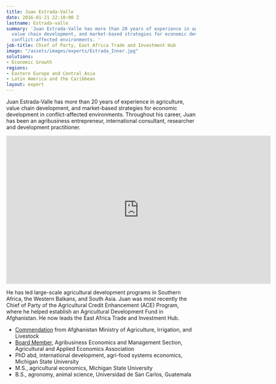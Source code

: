 ```yaml
---
title: Juan Estrada-Valle
date: 2016-01-21 22:18:00 Z
lastname: Estrada-valle
summary: 'Juan Estrada-Valle has more than 20 years of experience in agriculture,
  value chain development, and market-based strategies for economic development in
  conflict-affected environments. '
job-title: Chief of Party, East Africa Trade and Investment Hub
image: "/assets/images/experts/Estrada_Inner.jpg"
solutions:
- Economic Growth
regions:
- Eastern Europe and Central Asia
- Latin America and the Caribbean
layout: expert
---
```


Juan Estrada-Valle has more than 20 years of experience in agriculture, value chain development, and market-based strategies for economic development in conflict-affected environments. Throughout his career, Juan has been an agribusiness entrepreneur, international consultant, researcher and development practitioner.

<iframe allowfullscreen="" frameborder="0" height="394" mozallowfullscreen="" src="https://player.vimeo.com/video/35273230?title=0&byline=0&portrait=0" webkitallowfullscreen="" width="703"></iframe>

He has led large-scale agricultural development programs in Southern Africa, the Western Balkans, and South Asia. Juan was most recently the Chief of Party of the Agricultural Credit Enhancement (ACE) Program, where he helped establish an Agricultural Development Fund in Afghanistan. He now leads the East Africa Trade and Investment Hub.

* [Commendation](https://www.facebook.com/DAIGlobal/posts/10152684125290797) from Afghanistan Ministry of Agriculture, Irrigation, and Livestock
* [Board Member](https://www.dai.com/news/dai-juan-estrada-valle-elected-board-member-agribusiness-economics-and), Agribusiness Economics and Management Section, Agricultural and Applied Economics Association
* PhD abd, international development, agri-food systems economics, Michigan State University
* M.S., agricultural economics, Michigan State University
* B.S., agronomy, animal science, Universidad de San Carlos, Guatemala